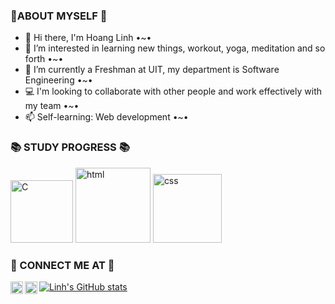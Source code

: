 <h3>🌟ABOUT MYSELF 🌟</h3>

- 👋 Hi there, I'm Hoang Linh •~•
- 👀 I’m interested in learning new things, workout, yoga, meditation and so forth •~•
- 🌱 I’m currently a Freshman at UIT, my department is Software Engineering •~•
- 💻 I'm looking to collaborate with other people and work effectively with my team •~•
- 📫 Self-learning: Web development •~•


<h3>📚 STUDY PROGRESS 📚</h3>
<a href="https://imgbb.com/"><img src="https://i.ibb.co/sttrQxj/C.png" width = 100px alt="C" border="0"></a>
<a href="https://imgbb.com/"><img src="https://i.ibb.co/X3HsPcR/html.png" width = 120px alt="html" border="0"></a>
<a href="https://imgbb.com/"><img src="https://i.ibb.co/TbYMQRr/css.png" width = 110px alt="css" border="0"></a>






<h3>🐧 CONNECT ME AT 🐧</h3>

<a href="https://www.facebook.com/nhlinhseuit/">
  <img align="left" alt="facebook" width="20px" src="https://upload.wikimedia.org/wikipedia/commons/thumb/0/05/Facebook_Logo_%282019%29.png/1024px-Facebook_Logo_%282019%29.png" />
</a>
<a href="https://www.instagram.com/hoanglinhhm/?hl=en">
<img align="left" alt="instagram" width="20px" src="https://www.jaspersomsen.com/wp-spullies/uploads/2017/03/instagram-Logo-PNG-Transparent-Background-download.png" />
  

  
  
  ![Linh's GitHub stats](https://github-readme-stats.vercel.app/api?username=nhlinhseuit&theme=radical&show_icons=true)


  
  
  
  
<!---
nhlinhseuit/nhlinhseuit is a ✨ special ✨ repository because its `README.md` (this file) appears on your GitHub profile.
You can click the Preview link to take a look at your changes.
--->
